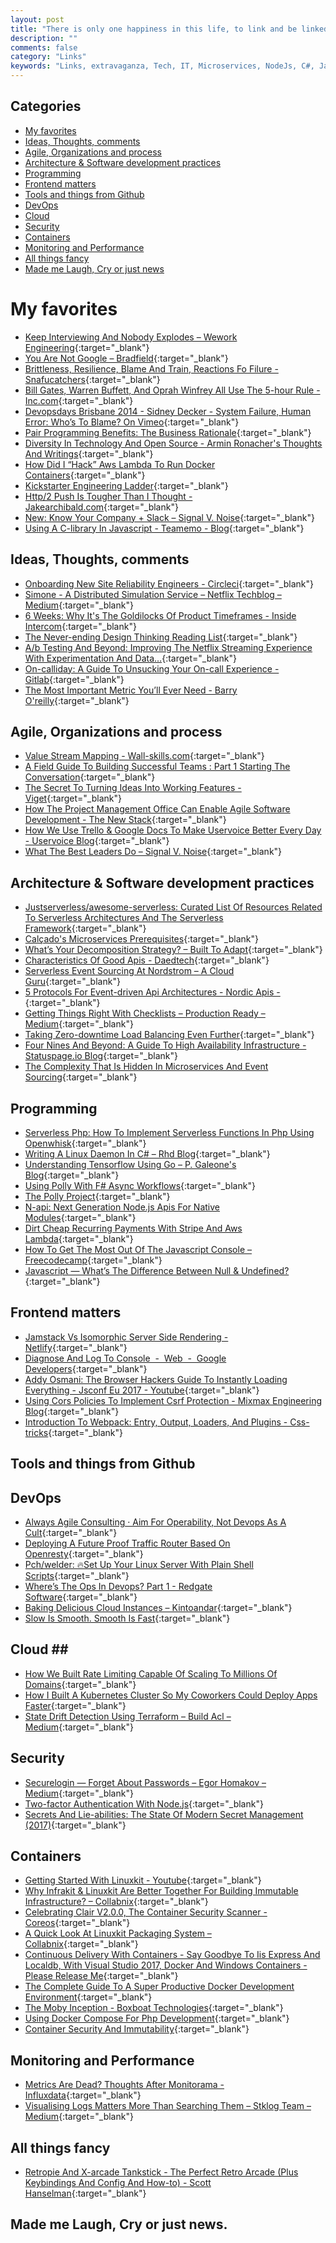 ```yaml
---
layout: post
title: "There is only one happiness in this life, to link and be linked."
description: ""
comments: false
category: "Links"
keywords: "Links, extravaganza, Tech, IT, Microservices, NodeJs, C#, Javascript, Solution architecture"
---
```


## Categories ##
* [My favorites](#favorites)
* [Ideas, Thoughts, comments](#ideas)
* [Agile, Organizations and process](#agile)
* [Architecture & Software development practices](#development)
* [Programming](#net)
* [Frontend matters](#web)
* [Tools and things from Github](#tools)
* [DevOps](#devops)
* [Cloud](#cloud)
* [Security](#security)
* [Containers](#containers)
* [Monitoring and Performance](#monitoring)
* [All things fancy](#buzz)
* [Made me Laugh, Cry or just news](#news)

# My favorites<a name="favorites"></a> #
* [Keep Interviewing And Nobody Explodes – Wework Engineering](https://engineering.wework.com/keep-interviewing-and-nobody-explodes-450fd95631b2){:target="_blank"}
* [You Are Not Google – Bradfield](https://blog.bradfieldcs.com/you-are-not-google-84912cf44afb){:target="_blank"}
* [Brittleness, Resilience, Blame And Train, Reactions Fo Filure - Snafucatchers](https://www.snafucatchers.com/single-post/2017/06/04/BorkedTheDatabaseCase){:target="_blank"}
* [Bill Gates, Warren Buffett, And Oprah Winfrey All Use The 5-hour Rule - Inc.com](https://www.inc.com/empact/bill-gates-warren-buffett-and-oprah-all-use-the-5-hour-rule.html){:target="_blank"}
* [Devopsdays Brisbane 2014 - Sidney Decker - System Failure, Human Error: Who’s To Blame? On Vimeo](https://vimeo.com/102167635){:target="_blank"}
* [Pair Programming Benefits: The Business Rationale](https://stackify.com/pair-programming-benefits/){:target="_blank"}
* [Diversity In Technology And Open Source - Armin Ronacher's Thoughts And Writings](http://lucumr.pocoo.org/2017/6/5/diversity-in-technology/){:target="_blank"}
* [How Did I “Hack” Aws Lambda To Run Docker Containers](https://hackernoon.com/how-did-i-hack-aws-lambda-to-run-docker-containers-7184dc47c09b){:target="_blank"}
* [Kickstarter Engineering Ladder](https://gist.github.com/jamtur01/aef437a79fee5a9cefdc){:target="_blank"}
* [Http/2 Push Is Tougher Than I Thought - Jakearchibald.com](https://jakearchibald.com/2017/h2-push-tougher-than-i-thought/){:target="_blank"}
* [New: Know Your Company + Slack – Signal V. Noise](https://m.signalvnoise.com/new-know-your-company-slack-b504551c5248){:target="_blank"}
* [Using A C-library In Javascript - Teamemo - Blog](https://blog.teamemo.com/behind-teamemo-using-a-c-library-from-javascript/){:target="_blank"}

## Ideas, Thoughts, comments <a name="ideas"></a> ##
* [Onboarding New Site Reliability Engineers - Circleci](https://circleci.com/blog/onboarding-new-site-reliability-engineers/){:target="_blank"}
* [Simone - A Distributed Simulation Service – Netflix Techblog – Medium](https://medium.com/netflix-techblog/https-medium-com-netflix-techblog-simone-a-distributed-simulation-service-b2c85131ca1b){:target="_blank"}
* [6 Weeks: Why It's The Goldilocks Of Product Timeframes - Inside Intercom](https://blog.intercom.com/6-week-cycle-for-product-teams/){:target="_blank"}
* [The Never-ending Design Thinking Reading List](http://www.thedesigngym.com/the-never-ending-design-thinking-reading-list/){:target="_blank"}
* [A/b Testing And Beyond: Improving The Netflix Streaming Experience With Experimentation And Data…](https://medium.com/netflix-techblog/a-b-testing-and-beyond-improving-the-netflix-streaming-experience-with-experimentation-and-data-5b0ae9295bdf){:target="_blank"}
* [On-calliday: A Guide To Unsucking Your On-call Experience - Gitlab](https://about.gitlab.com/2017/06/14/on-calliday-unsucking-your-on-call-experience/){:target="_blank"}
* [The Most Important Metric You’ll Ever Need - Barry O'reilly](https://barryoreilly.com/2016/08/29/the-most-important-metric-youll-ever-need/){:target="_blank"}

## Agile, Organizations and process<a name="agile"></a> ##
* [Value Stream Mapping - Wall-skills.com](http://wall-skills.com/2014/value-stream-mapping/){:target="_blank"}
* [A Field Guide To Building Successful Teams : Part 1 Starting The Conversation](https://hackernoon.com/a-field-guide-to-building-successful-teams-part-1-starting-the-conversation-a8cac81cd02f){:target="_blank"}
* [The Secret To Turning Ideas Into Working Features - Viget](https://www.viget.com/articles/the-secret-to-turning-ideas-into-working-features){:target="_blank"}
* [How The Project Management Office Can Enable Agile Software Development - The New Stack](https://thenewstack.io/power-project-management-office-agile-software-development/){:target="_blank"}
* [How We Use Trello & Google Docs To Make Uservoice Better Every Day - Uservoice Blog](https://community.uservoice.com/blog/trello-google-docs-product-management/){:target="_blank"}
* [What The Best Leaders Do – Signal V. Noise](https://m.signalvnoise.com/what-the-best-leaders-do-2848c214a7ff){:target="_blank"}

## Architecture & Software development practices <a name="development"></a> ##
* [Justserverless/awesome-serverless: Curated List Of Resources Related To Serverless Architectures And The Serverless Framework](https://github.com/JustServerless/awesome-serverless){:target="_blank"}
* [Calçado's Microservices Prerequisites](http://philcalcado.com/2017/06/11/calcados_microservices_prerequisites.html){:target="_blank"}
* [What’s Your Decomposition Strategy? – Built To Adapt](https://builttoadapt.io/whats-your-decomposition-strategy-e19b8e72ac8f){:target="_blank"}
* [Characteristics Of Good Apis - Daedtech](http://www.daedtech.com/characteristics-good-apis/){:target="_blank"}
* [Serverless Event Sourcing At Nordstrom – A Cloud Guru](https://read.acloud.guru/serverless-event-sourcing-at-nordstrom-ea69bd8fb7cc){:target="_blank"}
* [5 Protocols For Event-driven Api Architectures - Nordic Apis -](http://nordicapis.com/5-protocols-for-event-driven-api-architectures/){:target="_blank"}
* [Getting Things Right With Checklists – Production Ready – Medium](https://medium.com/production-ready/getting-things-right-with-checklists-24455a99dddf){:target="_blank"}
* [Taking Zero-downtime Load Balancing Even Further](https://engineeringblog.yelp.com/2017/05/taking-zero-downtime-load-balancing-even-further.html){:target="_blank"}
* [Four Nines And Beyond: A Guide To High Availability Infrastructure - Statuspage.io Blog](http://blog.statuspage.io/high-availability){:target="_blank"}
* [The Complexity That Is Hidden In Microservices And Event Sourcing](https://www.infoq.com/presentations/microservices-event-sourcing){:target="_blank"}

## Programming <a name="net"></a> ##
* [Serverless Php: How To Implement Serverless Functions In Php Using Openwhisk](https://medium.com/openwhisk/serverless-php-how-to-implement-serverless-functions-in-php-using-openwhisk-9943dc06f544){:target="_blank"}
* [Writing A Linux Daemon In C# – Rhd Blog](https://developers.redhat.com/blog/2017/06/07/writing-a-linux-daemon-in-c/){:target="_blank"}
* [Understanding Tensorflow Using Go – P. Galeone's Blog](https://pgaleone.eu/tensorflow/go/2017/05/29/understanding-tensorflow-using-go/){:target="_blank"}
* [Using Polly With F# Async Workflows](http://blog.ploeh.dk/2017/05/30/using-polly-with-f-async-workflows/){:target="_blank"}
* [The Polly Project](http://www.thepollyproject.org/){:target="_blank"}
* [N-api: Next Generation Node.js Apis For Native Modules](https://medium.com/@nodejs/n-api-next-generation-node-js-apis-for-native-modules-169af5235b06){:target="_blank"}
* [Dirt Cheap Recurring Payments With Stripe And Aws Lambda](http://normal-extensions.com/2017/05/05/simple-recurring/){:target="_blank"}
* [How To Get The Most Out Of The Javascript Console – Freecodecamp](https://medium.freecodecamp.com/how-to-get-the-most-out-of-the-javascript-console-b57ca9db3e6d){:target="_blank"}
* [Javascript — What’s The Difference Between Null & Undefined?](https://codeburst.io/javascript-whats-the-difference-between-null-undefined-37793b5bfce6){:target="_blank"}

## Frontend matters <a name="web"></a> ##
* [Jamstack Vs Isomorphic Server Side Rendering - Netlify](https://www.netlify.com/blog/2017/06/06/jamstack-vs-isomorphic-server-side-rendering/){:target="_blank"}
* [Diagnose And Log To Console  -  Web  -  Google Developers](https://developers.google.com/web/tools/chrome-devtools/console/console-write#styling_console_output_with_css){:target="_blank"}
* [Addy Osmani: The Browser Hackers Guide To Instantly Loading Everything - Jsconf Eu 2017 - Youtube](https://www.youtube.com/watch?v=7vUs5yOuv-o){:target="_blank"}
* [Using Cors Policies To Implement Csrf Protection - Mixmax Engineering Blog](https://mixmax.com/blog/modern-csrf){:target="_blank"}
* [Introduction To Webpack: Entry, Output, Loaders, And Plugins - Css-tricks](https://css-tricks.com/introduction-webpack-entry-output-loaders-plugins/){:target="_blank"}

## Tools and things from Github <a name="tools"></a> ##

## DevOps<a name="devops"></a> ##
* [Always Agile Consulting · Aim For Operability, Not Devops As A Cult](http://www.alwaysagileconsulting.com/articles/aim-for-operability-not-devops-as-a-cult/){:target="_blank"}
* [Deploying A Future Proof Traffic Router Based On Openresty](https://blog.scalingo.com/2017/03/24/future-proof-traffic-router-openresty.html){:target="_blank"}
* [Pch/welder: 🔥Set Up Your Linux Server With Plain Shell Scripts](https://github.com/pch/welder){:target="_blank"}
* [Where’s The Ops In Devops? Part 1 - Redgate Software](http://www.red-gate.com/blog/database-lifecycle-management/wheres-the-ops-in-devops-part-1){:target="_blank"}
* [Baking Delicious Cloud Instances – Kintoandar](https://blog.kintoandar.com/2017/06/Baking-delicious-cloud-instances.html){:target="_blank"}
* [Slow Is Smooth. Smooth Is Fast](https://stevenmurawski.com/powershell/2017/06/slow-is-fast/){:target="_blank"}

## Cloud <a name="cloud"></a>##
* [How We Built Rate Limiting Capable Of Scaling To Millions Of Domains](https://blog.cloudflare.com/counting-things-a-lot-of-different-things/){:target="_blank"}
* [How I Built A Kubernetes Cluster So My Coworkers Could Deploy Apps Faster](https://medium.freecodecamp.com/how-i-built-a-kubernetes-cluster-so-my-coworkers-could-deploy-apps-faster-ad5567bf6fa8){:target="_blank"}
* [State Drift Detection Using Terraform – Build Acl – Medium](https://medium.com/build-acl/state-drift-detection-using-terraform-d0383628d2ea){:target="_blank"}
## Security<a name="security"></a> ##
* [Securelogin — Forget About Passwords – Egor Homakov – Medium](https://medium.com/@homakov/securelogin-forget-about-passwords-c1bf7b47f698){:target="_blank"}
* [Two-factor Authentication With Node.js](https://davidwalsh.name/2fa){:target="_blank"}
* [Secrets And Lie-abilities: The State Of Modern Secret Management (2017)](https://medium.com/on-docker/secrets-and-lie-abilities-the-state-of-modern-secret-management-2017-c82ec9136a3d){:target="_blank"}

## Containers <a name="containers"></a> ##
* [Getting Started With Linuxkit - Youtube](https://www.youtube.com/watch?v=op0WWfoainc){:target="_blank"}
* [Why Infrakit & Linuxkit Are Better Together For Building Immutable Infrastructure? – Collabnix](http://collabnix.com/archives/3319){:target="_blank"}
* [Celebrating Clair V2.0.0, The Container Security Scanner - Coreos](https://coreos.com/blog/celebrating-clair2.0){:target="_blank"}
* [A Quick Look At Linuxkit Packaging System – Collabnix](http://collabnix.com/archives/3296){:target="_blank"}
* [Continuous Delivery With Containers - Say Goodbye To Iis Express And Localdb, With Visual Studio 2017, Docker And Windows Containers - Please Release Me](https://pleasereleaseme.net/continuous-delivery-with-containers-say-goodbye-to-iis-express-and-localdb-with-visual-studio-2017-docker-and-windows-containers/){:target="_blank"}
* [The Complete Guide To A Super Productive Docker Development Environment](https://nrempel.com/guides/docker-development-environment.html){:target="_blank"}
* [The Moby Inception - Boxboat Technologies](https://boxboat.com/2017/05/12/moby-inception/){:target="_blank"}
* [Using Docker Compose For Php Development](https://dev.to/kellyjandrews/using-docker-compose-for-php-development){:target="_blank"}
* [Container Security And Immutability](https://gianarb.it/blog/container-security-immutability){:target="_blank"}

## Monitoring and Performance <a name="monitoring"></a> ##
* [Metrics Are Dead? Thoughts After Monitorama - Influxdata](https://www.influxdata.com/metrics-are-dead/?__s=kkvytqzenspq4vvjt4mj){:target="_blank"}
* [Visualising Logs Matters More Than Searching Them – Stklog Team – Medium](https://medium.com/@stklog/visualising-logs-matters-more-than-searching-them-b488119aeae9?__s=kkvytqzenspq4vvjt4mj){:target="_blank"}

## All things fancy <a name="buzz"></a> ##
* [Retropie And X-arcade Tankstick - The Perfect Retro Arcade (Plus Keybindings And Config And How-to) - Scott Hanselman](https://www.hanselman.com/blog/RetroPieAndXArcadeTankstickThePerfectRetroArcadePlusKeybindingsAndConfigAndHowto.aspx){:target="_blank"}

## Made me Laugh, Cry or just news. <a name="news"></a> ##


